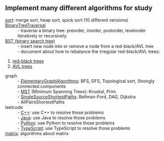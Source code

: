 <h2>Implement many different algorithms for study</h2>

<dl>
    <dt><a href="https://github.com/cyril-gao/wheel/tree/master/Algorithms/sort">sort</a>: merge sort, heap sort, quick sort (10 different versions)</dt>
    <dt><a href="https://github.com/cyril-gao/wheel/tree/master/Algorithms/BinaryTreeTraversal">BinaryTreeTraversal</a></dt>
    <dd>- traverse a binary tree: preorder, inorder, postorder, levelorder iteratively or recursively.</dd>
    <dt><a href="https://github.com/cyril-gao/wheel/tree/master/Algorithms/BST">BST (binary search tree)</a>
    <dd>- insert new node into or remove a node from a red-black/AVL tree</dd>
    <dd>- document about how to rebalance the irregular red-black/AVL trees:</dd>
    <ol>
        <li><a href="https://github.com/cyril-gao/wheel/blob/master/Algorithms/BST/The%20rebalancing%20process%20of%20red-black%20trees.pdf">red-black trees</a></li>
        <li><a href="https://github.com/cyril-gao/wheel/blob/master/Algorithms/BST/The%20rebalancing%20process%20of%20AVL%20trees.pdf">AVL trees</a></li>
    </ol>
    <dt>graph</dt>
    <dd>- <a href="https://github.com/cyril-gao/wheel/tree/master/Algorithms/graph/ElementaryGraphAlgorithms">ElementaryGraphAlgorithms</a>: BFS, DFS, Topological sort, Strongly connected components</dd>
    <dd>- <a href="https://github.com/cyril-gao/wheel/tree/master/Algorithms/graph/MST">MST</a> (Minimum Spanning Trees):  Kruskal, Prim</dd>
    <dd>- <a href="https://github.com/cyril-gao/wheel/tree/master/Algorithms/graph/SingleSourceShortestPaths">SingleSourceShortestPaths</a>: Bellman-Ford, DAG, Dijkstra</dd>
    <dd>- AllPairsShortestPaths</dd>
    <dt>leetcode</dt>
    <dd>- <a href="https://github.com/cyril-gao/wheel/tree/master/Algorithms/leetcode/C%2B%2B">C++</a>: use C++ to resolve those problems</dd>
    <dd>- <a href="https://github.com/cyril-gao/wheel/tree/master/Algorithms/leetcode/Java/AlgorithmsStudy">Java</a>: use Java to resolve those problems</dd>
    <dd>- <a href="https://github.com/cyril-gao/wheel/tree/master/Algorithms/leetcode/Python">Python</a>: use Python to resolve those problems</dd>
    <dd>- <a href="https://github.com/cyril-gao/wheel/tree/master/Algorithms/leetcode/TypeScript">TypeScript</a>: use TypeScript to resolve those problems</dd>
    <dt><a href="https://github.com/cyril-gao/wheel/tree/master/Algorithms/matrix">matrix</a>: algorithms about matrix</dt>    
</dl>

